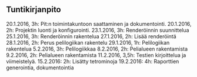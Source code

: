 ## Tuntikirjanpito

20.1.2016, 3h: Pit:n toimintakuntoon saattaminen ja dokumentointi.
20.1.2016, 2h: Projektin luonti ja konfigurointi.
23.1.2016, 3h: Renderöinnin suunnittelua
25.1.2016, 3h: Renderöinnin rakentelua
27.1.2016, 2h: Lisää renderöintä
28.1.2016, 2h: Perus pelilogiikan rakentelu
29.1.2016, 1h: Pelilogiikan rakentelua
5.2.2016,  3h: Pelilogiikkaa
8.2.2016,  2h: Pelialueen rakentamista
9.2.2016,  2h: Pelialueen rakentamista
11.2.2016, 3,5h: Testien kirjoittelua ja viimeistelyä.
15.2.2016: 2h: Lisätty tetrominoja
19.2.2016: 4h: Raporttien generointia, dokumentointia